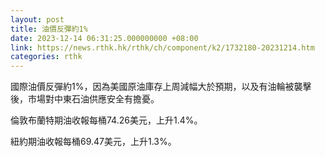 ```yaml
---
layout: post
title: 油價反彈約1%
date: 2023-12-14 06:31:25.000000000 +08:00
link: https://news.rthk.hk/rthk/ch/component/k2/1732180-20231214.htm
categories: rthk
---
```


國際油價反彈約1%，因為美國原油庫存上周減幅大於預期，以及有油輪被襲擊後，市場對中東石油供應安全有擔憂。

倫敦布蘭特期油收報每桶74.26美元，上升1.4%。

紐約期油收報每桶69.47美元，上升1.3%。
